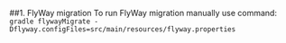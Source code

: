 ##1. FlyWay migration
To run FlyWay migration manually use command:
``gradle flywayMigrate -Dflyway.configFiles=src/main/resources/flyway.properties``
